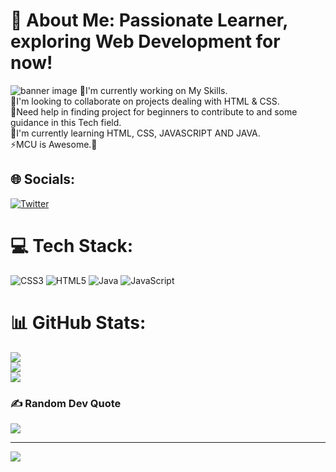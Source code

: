 # 💫 About Me: Passionate Learner, exploring Web Development for now!
![banner image](https://github.com/Sreejit-Sengupto/Web-Development/blob/main/image.png)
🔭I'm currently working on My Skills.<br>👯I'm looking to collaborate on projects dealing with HTML & CSS.<br>🤝Need help in finding project for beginners to contribute to and some guidance in this Tech field.<br>🌱I'm currently learning HTML, CSS, JAVASCRIPT AND JAVA.<br>⚡MCU is Awesome.🤩


## 🌐 Socials:
[![Twitter](https://img.shields.io/badge/Twitter-%231DA1F2.svg?logo=Twitter&logoColor=white)](https://twitter.com/SreeSen03) 

# 💻 Tech Stack:
![CSS3](https://img.shields.io/badge/css3-%231572B6.svg?style=for-the-badge&logo=css3&logoColor=white) ![HTML5](https://img.shields.io/badge/html5-%23E34F26.svg?style=for-the-badge&logo=html5&logoColor=white) ![Java](https://img.shields.io/badge/java-%23ED8B00.svg?style=for-the-badge&logo=java&logoColor=white) ![JavaScript](https://img.shields.io/badge/javascript-%23323330.svg?style=for-the-badge&logo=javascript&logoColor=%23F7DF1E)
# 📊 GitHub Stats:
![](https://github-readme-stats.vercel.app/api?username=Sreejit-Sengupto&theme=blue-green&hide_border=false&include_all_commits=false&count_private=false)<br/>
![](https://github-readme-streak-stats.herokuapp.com/?user=Sreejit-Sengupto&theme=blue-green&hide_border=false)<br/>
![](https://github-readme-stats.vercel.app/api/top-langs/?username=Sreejit-Sengupto&theme=blue-green&hide_border=false&include_all_commits=false&count_private=false&layout=compact)

### ✍️ Random Dev Quote
![](https://quotes-github-readme.vercel.app/api?type=vetical&theme=merko)

---
[![](https://visitcount.itsvg.in/api?id=Sreejit-Sengupto&icon=0&color=0)](https://visitcount.itsvg.in)
